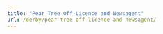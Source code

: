 ```yaml
---
title: "Pear Tree Off-Licence and Newsagent"
url: /derby/pear-tree-off-licence-and-newsagent/
---
```

